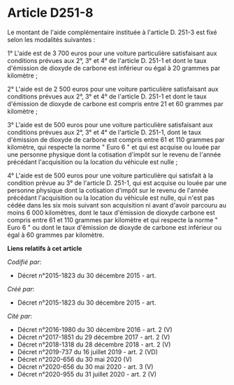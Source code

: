 # Article D251-8

Le montant de l'aide complémentaire instituée à l'article D. 251-3 est fixé selon les modalités suivantes : 

1° L'aide est de 3 700 euros pour une voiture particulière satisfaisant aux conditions prévues aux 2°, 3° et 4° de l'article
D. 251-1 et dont le taux d'émission de dioxyde de carbone est inférieur ou égal à 20 grammes par kilomètre ; 

2° L'aide est de 2 500 euros pour une voiture particulière satisfaisant aux conditions prévues aux 2°, 3° et 4° de l'article
D. 251-1 et dont le taux d'émission de dioxyde de carbone est compris entre 21 et 60 grammes par kilomètre ; 

3° L'aide est de 500 euros pour une voiture particulière satisfaisant aux conditions prévues aux 2°, 3° et 4° de l'article D.
251-1, dont le taux d'émission de dioxyde de carbone est compris entre 61 et 110 grammes par kilomètre, qui respecte la norme
" Euro 6 " et qui est acquise ou louée par une personne physique dont la cotisation d'impôt sur le revenu de l'année
précédant l'acquisition ou la location du véhicule est nulle ; 

4° L'aide est de 500 euros pour une voiture particulière qui satisfait à la condition prévue au 3° de l'article D. 251-1, qui
est acquise ou louée par une personne physique dont la cotisation d'impôt sur le revenu de l'année précédant l'acquisition ou
la location du véhicule est nulle, qui n'est pas cédée dans les six mois suivant son acquisition ni avant d'avoir parcouru au
moins 6 000 kilomètres, dont le taux d'émission de dioxyde carbone est compris entre 61 et 110 grammes par kilomètre et qui
respecte la norme " Euro 6 " ou dont le taux d'émission de dioxyde de carbone est inférieur ou égal à 60 grammes par
kilomètre.

**Liens relatifs à cet article**

_Codifié par_:

  - Décret n°2015-1823 du 30 décembre 2015 - art.

_Créé par_:

  - Décret n°2015-1823 du 30 décembre 2015 - art.

_Cité par_:

  - Décret n°2016-1980 du 30 décembre 2016 - art. 2 (V)
  - Décret n°2017-1851 du 29 décembre 2017 - art. 2 (V)
  - Décret n°2018-1318 du 28 décembre 2018 - art. 2 (V)
  - Décret n°2019-737 du 16 juillet 2019 - art. 2 (VD)
  - Décret n°2020-656 du 30 mai 2020 (V)
  - Décret n°2020-656 du 30 mai 2020 - art. 3 (V)
  - Décret n°2020-955 du 31 juillet 2020 - art. 2 (V)
